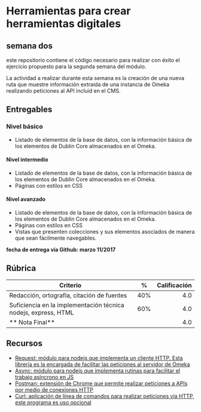 # Herramientas para crear herramientas digitales

## semana dos

este repositorio contiene el código necesario para realizar con éxito el ejercicio propuesto para la segunda semana del módulo.

La actividad a realizar durante esta semana es la creación de una nueva ruta que muestre información extraida de una instancia de Omeka realizando peticiones al API incluid en el CMS.

## Entregables

### Nivel básico

* Listado de elementos de la base de datos, con la información básica de los elementos de Dublin Core almacenados en el Omeka.

#### Nivel intermedio

* Listado de elementos de la base de datos, con la información básica de los elementos de Dublin Core almacenados en el Omeka.
* Páginas con estilos en CSS

#### Nivel avanzado

* Listado de elementos de la base de datos, con la información básica de los elementos de Dublin Core almacenados en el Omeka.
* Páginas con estilos en CSS
* Vistas que presenten colecciones y sus elementos asociados de manera que sean fácilmente navegables.

**fecha de entrega vía Github: marzo 11/2017**

## Rúbrica

|  Criterio  | %      |  Calificación |
|----------|:-------------:|------:|
| Redacción, ortografía, citación de fuentes |  40% | 4.0 |
| Suficiencia en la implementación técnica nodejs, express, HTML |    60%   | 4.0 |
| ** Nota Final** | | 4.0 |



## Recursos

* [Request: módulo para nodejs que implementa un cliente HTTP. Esta librería es la encargada de facilitar las peticiones al servidor de Omeka](https://github.com/request/request)
* [Async: módulo para nodejs que implementa rutinas para facilitar el trabajo asíncrono en JS](https://github.com/caolan/async)
* [Postman: extensión de Chrome que permite realizar peticiones a APIs por medio de conexiones HTTP](https://www.getpostman.com/ )
* [Curl: aplicación de línea de comandos para realizar peticiones vía HTTP, este programa es uso opcional](https://curl.haxx.se/)
